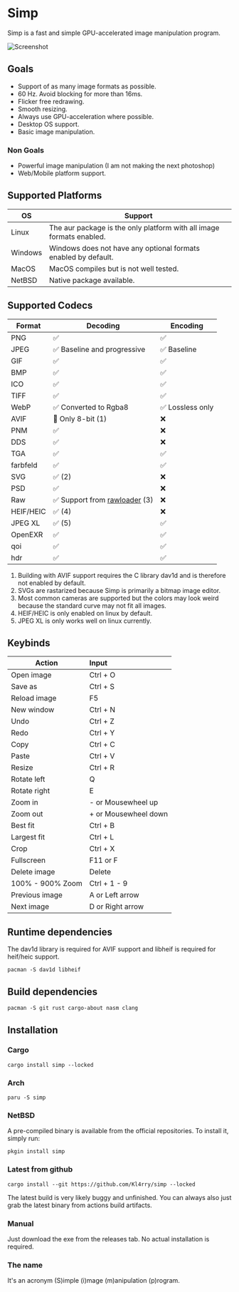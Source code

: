 # Simp

Simp is a fast and simple GPU-accelerated image manipulation program.

![Screenshot](images/screenshot.png)

## Goals

- Support of as many image formats as possible.
- 60 Hz. Avoid blocking for more than 16ms.
- Flicker free redrawing.
- Smooth resizing.
- Always use GPU-acceleration where possible.
- Desktop OS support.
- Basic image manipulation.

### Non Goals

- Powerful image manipulation (I am not making the next photoshop)
- Web/Mobile platform support.

## Supported Platforms

| OS      | Support                                                              |
| ------- | -------------------------------------------------------------------- |
| Linux   | The aur package is the only platform with all image formats enabled. |
| Windows | Windows does not have any optional formats enabled by default.       |
| MacOS   | MacOS compiles but is not well tested.                               |
| NetBSD  | Native package available.                                            |

## Supported Codecs

| Format    | Decoding                                                             | Encoding        |
| --------- | -------------------------------------------------------------------- | --------------- |
| PNG       | ✅                                                                    | ✅               |
| JPEG      | ✅ Baseline and progressive                                           | ✅ Baseline      |
| GIF       | ✅                                                                    | ✅               |
| BMP       | ✅                                                                    | ✅               |
| ICO       | ✅                                                                    | ✅               |
| TIFF      | ✅                                                                    | ✅               |
| WebP      | ✅ Converted to Rgba8                                                 | ✅ Lossless only |
| AVIF      | 🚧 Only 8-bit (1)                                                     | ❌               |
| PNM       | ✅                                                                    | ❌               |
| DDS       | ✅                                                                    | ❌               |
| TGA       | ✅                                                                    | ✅               |
| farbfeld  | ✅                                                                    | ✅               |
| SVG       | ✅ (2)                                                                | ❌               |
| PSD       | ✅                                                                    | ❌               |
| Raw       | ✅ Support from [rawloader](https://github.com/pedrocr/rawloader) (3) | ❌               |
| HEIF/HEIC | ✅ (4)                                                                | ❌               |
| JPEG XL   | ✅ (5)                                                                | ✅               |
| OpenEXR   | ✅                                                                    | ✅               |
| qoi       | ✅                                                                    | ✅               |
| hdr       | ✅                                                                    | ✅               |

1. Building with AVIF support requires the C library dav1d and is therefore not enabled by default.
2. SVGs are rastarized because Simp is primarily a bitmap image editor.
3. Most common cameras are supported but the colors may look weird because the standard curve may not fit all images.
4. HEIF/HEIC is only enabled on linux by default.
5. JPEG XL is only works well on linux currently.

## Keybinds

| Action           | Input                |
| ---------------- | :------------------- |
| Open image       | Ctrl + O             |
| Save as          | Ctrl + S             |
| Reload image     | F5                   |
| New window       | Ctrl + N             |
| Undo             | Ctrl + Z             |
| Redo             | Ctrl + Y             |
| Copy             | Ctrl + C             |
| Paste            | Ctrl + V             |
| Resize           | Ctrl + R             |
| Rotate left      | Q                    |
| Rotate right     | E                    |
| Zoom in          | - or Mousewheel up   |
| Zoom out         | + or Mousewheel down |
| Best fit         | Ctrl + B             |
| Largest fit      | Ctrl + L             |
| Crop             | Ctrl + X             |
| Fullscreen       | F11 or F             |
| Delete image     | Delete               |
| 100% - 900% Zoom | Ctrl + 1 - 9         |
| Previous image   | A or Left arrow      |
| Next image       | D or Right arrow     |

## Runtime dependencies
The dav1d library is required for AVIF support and libheif is required for heif/heic support.
```shell
pacman -S dav1d libheif
```

## Build dependencies

```shell
pacman -S git rust cargo-about nasm clang
```

## Installation

### Cargo

```shell
cargo install simp --locked
```

### Arch
```shell
paru -S simp
```

### NetBSD
A pre-compiled binary is available from the official repositories. To install it, simply run:
```
pkgin install simp
```

### Latest from github

```shell
cargo install --git https://github.com/Kl4rry/simp --locked
```

The latest build is very likely buggy and unfinished.
You can always also just grab the latest binary from actions build artifacts.

### Manual

Just download the exe from the releases tab. No actual installation is required.

### The name

It's an acronym (S)imple (i)mage (m)anipulation (p)rogram.
